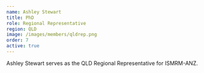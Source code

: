 ```yaml
---
name: Ashley Stewart
title: PhD
role: Regional Representative
region: QLD
image: /images/members/qldrep.png
order: 7
active: true
---
```


Ashley Stewart serves as the QLD Regional Representative for ISMRM-ANZ.